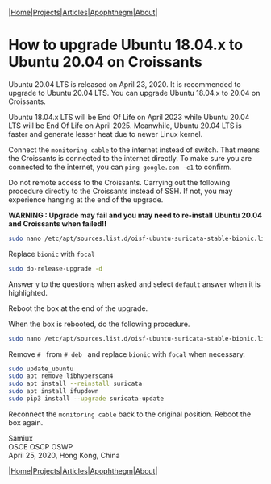 |[Home](/README.md)|[Projects](/projects.md)|[Articles](/articles.md)|[Apophthegm](/apophthegm.md)|[About](/about.md)|

# **How to upgrade Ubuntu 18.04.x to Ubuntu 20.04 on Croissants**

Ubuntu 20.04 LTS is released on April 23, 2020.  It is recommended to upgrade to Ubuntu 20.04 LTS.  You can upgrade Ubuntu 18.04.x to 20.04 on Croissants.

Ubuntu 18.04.x LTS will be End Of Life on April 2023 while Ubuntu 20.04 LTS will be End Of Life on April 2025.  Meanwhile, Ubuntu 20.04 LTS is faster and generate lesser heat due to newer Linux kernel.

Connect the ```monitoring cable``` to the internet instead of switch.  That means the Croissants is connected to the internet directly.  To make sure you are connected to the internet, you can ```ping google.com -c1``` to confirm.

Do not remote access to the Croissants.  Carrying out the following procedure directly to the Croissants instead of SSH.  If not, you may experience hanging at the end of the upgrade.

**WARNING : Upgrade may fail and you may need to re-install Ubuntu 20.04 and Croissants when failed!!**

```bash
sudo nano /etc/apt/sources.list.d/oisf-ubuntu-suricata-stable-bionic.list
```

Replace ```bionic``` with ```focal```

```bash
sudo do-release-upgrade -d
```

Answer ```y``` to the questions when asked and select ```default``` answer when it is highlighted.

Reboot the box at the end of the upgrade.

When the box is rebooted, do the following procedure.

```bash
sudo nano /etc/apt/sources.list.d/oisf-ubuntu-suricata-stable-bionic.list
```

Remove ```# ``` from ```# deb ``` and replace ```bionic``` with ```focal``` when necessary.

```bash
sudo update_ubuntu
sudo apt remove libhyperscan4
sudo apt install --reinstall suricata 
sudo apt install ifupdown
sudo pip3 install --upgrade suricata-update
```

Reconnect the ```monitoring cable``` back to the original position.  Reboot the box again.

Samiux  
OSCE  OSCP  OSWP  
April 25, 2020, Hong Kong, China  

|[Home](/README.md)|[Projects](/projects.md)|[Articles](/articles.md)|[Apophthegm](/apophthegm.md)|[About](/about.md)|
